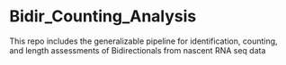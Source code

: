 # Bidir_Counting_Analysis
This repo includes the generalizable pipeline for identification, counting, and length assessments of Bidirectionals from nascent RNA seq data
